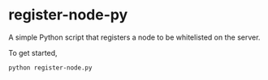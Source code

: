 # register-node-py
A simple Python script that registers a node to be whitelisted on the server.

To get started,

``` 
python register-node.py 
```
